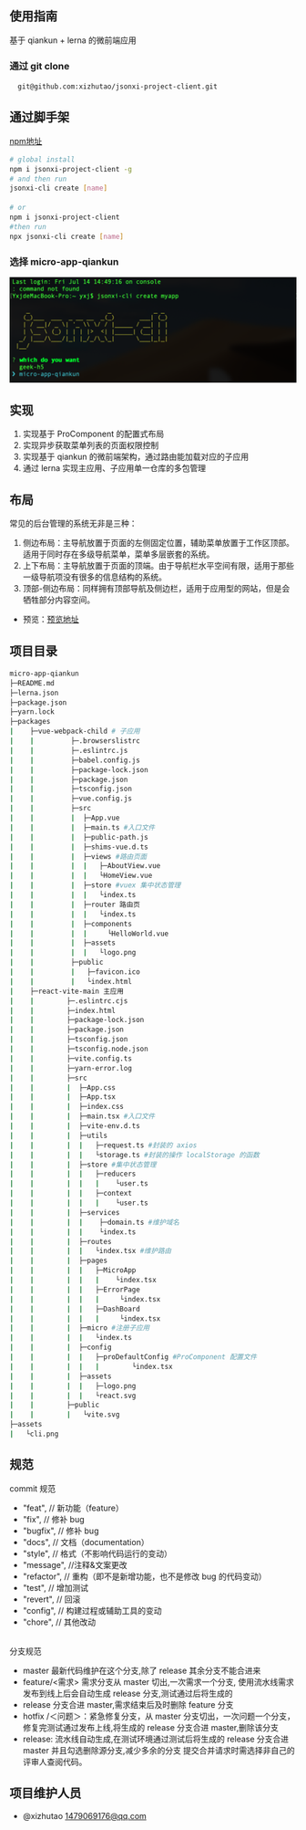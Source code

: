 ## 使用指南
基于 qiankun + lerna 的微前端应用
### 通过 git clone
```bash
  git@github.com:xizhutao/jsonxi-project-client.git

```
## 通过脚手架
[npm地址](https://www.npmjs.com/package/jsonxi-project-client)
```bash
# global install
npm i jsonxi-project-client -g
# and then run
jsonxi-cli create [name]

# or
npm i jsonxi-project-client
#then run
npx jsonxi-cli create [name]
```
### 选择 micro-app-qiankun
![image](./assets/cli.png)
## 实现
1. 实现基于 ProComponent 的配置式布局
2. 实现异步获取菜单列表的页面权限控制
3. 实现基于 qiankun 的微前端架构，通过路由能加载对应的子应用
4. 通过 lerna 实现主应用、子应用单一仓库的多包管理
## 布局
常见的后台管理的系统无非是三种：
1. 侧边布局：主导航放置于页面的左侧固定位置，辅助菜单放置于工作区顶部。适用于同时存在多级导航菜单，菜单多层嵌套的系统。
2. 上下布局：主导航放置于页面的顶端。由于导航栏水平空间有限，适用于那些一级导航项没有很多的信息结构的系统。
3. 顶部-侧边布局：同样拥有顶部导航及侧边栏，适用于应用型的网站，但是会牺牲部分内容空间。
* 预览：[预览地址]()
## 项目目录
```bash
micro-app-qiankun
├─README.md
├─lerna.json
├─package.json
├─yarn.lock
├─packages
|    ├─vue-webpack-child # 子应用
|    |         ├─.browserslistrc
|    |         ├─.eslintrc.js
|    |         ├─babel.config.js
|    |         ├─package-lock.json
|    |         ├─package.json
|    |         ├─tsconfig.json
|    |         ├─vue.config.js
|    |         ├─src
|    |         |  ├─App.vue
|    |         |  ├─main.ts #入口文件
|    |         |  ├─public-path.js
|    |         |  ├─shims-vue.d.ts
|    |         |  ├─views #路由页面
|    |         |  |   ├─AboutView.vue
|    |         |  |   └HomeView.vue
|    |         |  ├─store #vuex 集中状态管理
|    |         |  |   └index.ts
|    |         |  ├─router 路由页
|    |         |  |   └index.ts
|    |         |  ├─components
|    |         |  |     └HelloWorld.vue
|    |         |  ├─assets
|    |         |  |   └logo.png
|    |         ├─public
|    |         |   ├─favicon.ico
|    |         |   └index.html
|    ├─react-vite-main 主应用
|    |        ├─.eslintrc.cjs
|    |        ├─index.html
|    |        ├─package-lock.json
|    |        ├─package.json
|    |        ├─tsconfig.json
|    |        ├─tsconfig.node.json
|    |        ├─vite.config.ts
|    |        ├─yarn-error.log
|    |        ├─src
|    |        |  ├─App.css
|    |        |  ├─App.tsx
|    |        |  ├─index.css
|    |        |  ├─main.tsx #入口文件
|    |        |  ├─vite-env.d.ts
|    |        |  ├─utils 
|    |        |  |   ├─request.ts #封装的 axios
|    |        |  |   └storage.ts #封装的操作 localStorage 的函数
|    |        |  ├─store #集中状态管理
|    |        |  |   ├─reducers
|    |        |  |   |    └user.ts
|    |        |  |   ├─context
|    |        |  |   |    └user.ts
|    |        |  ├─services 
|    |        |  |    ├─domain.ts #维护域名
|    |        |  |    └index.ts
|    |        |  ├─routes
|    |        |  |   └index.tsx #维护路由
|    |        |  ├─pages
|    |        |  |   ├─MicroApp
|    |        |  |   |    └index.tsx
|    |        |  |   ├─ErrorPage
|    |        |  |   |     └index.tsx
|    |        |  |   ├─DashBoard
|    |        |  |   |     └index.tsx
|    |        |  ├─micro #注册子应用
|    |        |  |   └index.ts
|    |        |  ├─config
|    |        |  |   ├─proDefaultConfig #ProComponent 配置文件
|    |        |  |   |        └index.tsx
|    |        |  ├─assets
|    |        |  |   ├─logo.png
|    |        |  |   └react.svg
|    |        ├─public
|    |        |   └vite.svg
├─assets
|   └cli.png
```
## 规范
commit 规范
* "feat", // 新功能（feature）
* "fix", // 修补 bug
* "bugfix", // 修补 bug
* "docs", // 文档（documentation）
* "style", // 格式（不影响代码运行的变动）
* "message", //注释&文案更改
* "refactor", // 重构（即不是新增功能，也不是修改 bug 的代码变动）
* "test", // 增加测试
* "revert", // 回滚
* "config", // 构建过程或辅助工具的变动
* "chore", // 其他改动

</br>分支规范
* master 最新代码维护在这个分支,除了 release 其余分支不能合进来
* feature/<需求> 需求分支从 master 切出,一次需求一个分支, 使用流水线需求发布到线上后会自动生成 release 分支,测试通过后将生成的
* release 分支合进 master,需求结束后及时删除 feature 分支
* hotfix /＜问题＞：紧急修复分支，从 master 分支切出，一次问题一个分支，修复完测试通过发布上线,将生成的 release 分支合进 master,删除该分支
* release: 流水线自动生成,在测试环境通过测试后将生成的 release 分支合进 master 并且勾选删除源分支,减少多余的分支
提交合并请求时需选择非自己的评审人查阅代码。
## 项目维护人员
* @xizhutao [1479069176@qq.com](https://mail.google.com/mail/u/0/?fs=1&tf=cm&source=mailto&to=1479069176@qq.com)

